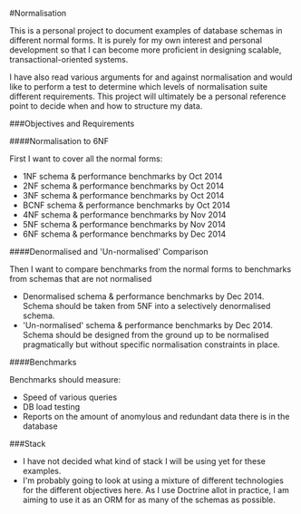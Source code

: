 #Normalisation

This is a personal project to document examples of database schemas in different normal forms. It is purely for my own interest and personal development so that I can become more proficient in designing scalable, transactional-oriented systems. 

I have also read various arguments for and against normalisation and would like to perform a test to determine which levels of normalisation suite different requirements. This project will ultimately be a personal reference point to decide when and how to structure my data.

###Objectives and Requirements

####Normalisation to 6NF

First I want to cover all the normal forms:

- 1NF schema & performance benchmarks by Oct 2014
- 2NF schema & performance benchmarks by Oct 2014
- 3NF schema & performance benchmarks by Oct 2014
- BCNF schema & performance benchmarks by Oct 2014
- 4NF schema & performance benchmarks by Nov 2014
- 5NF schema & performance benchmarks by Nov 2014
- 6NF schema & performance benchmarks by Dec 2014

####Denormalised and 'Un-normalised' Comparison

Then I want to compare benchmarks from the normal forms to benchmarks from schemas that are not normalised

- Denormalised schema & performance benchmarks by Dec 2014. Schema should be taken from 5NF into a selectively denormalised schema.
- 'Un-normalised' schema & performance benchmarks by Dec 2014. Schema should be designed from the ground up to be normalised pragmatically but without specific normalisation constraints in place.

####Benchmarks

Benchmarks should measure:

- Speed of various queries
- DB load testing
- Reports on the amount of anomylous and redundant data there is in the database

###Stack

- I have not decided what kind of stack I will be using yet for these examples.
- I'm probably going to look at using a mixture of different technologies for the different objectives here. As I use Doctrine allot in practice, I am aiming to use it as an ORM for as many of the schemas as possible.